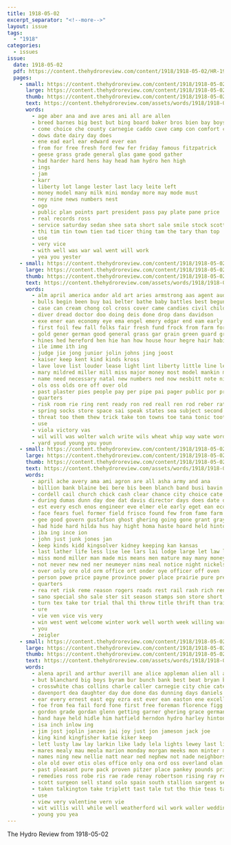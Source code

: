 ```yaml
---
title: 1918-05-02
excerpt_separator: "<!--more-->"
layout: issue
tags:
  - "1918"
categories:
  - issues
issue:
  date: 1918-05-02
  pdf: https://content.thehydroreview.com/content/1918/1918-05-02/HR-1918-05-02.pdf
  pages:
    - small: https://content.thehydroreview.com/content/1918/1918-05-02/small/HR-1918-05-02-01.jpg
      large: https://content.thehydroreview.com/content/1918/1918-05-02/large/HR-1918-05-02-01.jpg
      thumb: https://content.thehydroreview.com/content/1918/1918-05-02/thumbnails/HR-1918-05-02-01.jpg
      text: https://content.thehydroreview.com/assets/words/1918/1918-05-02/HR-1918-05-02-01.txt
      words:
        - age aber ana and ave ares ani all are allen
        - breed barnes big best but bing board baker bros bien bay boys bring both
        - come choice che county carnegie caddo cave camp con comfort common car cox cattle
        - dows date dairy day does
        - ene ead earl ear edward ever ean
        - from for free fresh ford few fer friday famous fitzpatrick
        - geese grass grade general glas game good gather
        - had harder hard hens hay head ham hydro hen high
        - ings
        - jam
        - karr
        - liberty lot lange lester last lacy leite left
        - money model many milk mini monday more may mode must
        - ney nine news numbers nest
        - ogo
        - public plan points part president pass pay plate pane price
        - real records ross
        - service saturday sedan shee sata short sale smile stock scott sales shanks sis ser sunday small see
        - thi tim tin town tien tad ticer thing tam the tary than top
        - use
        - very vice
        - with well was war wal went will work
        - yea you yester
    - small: https://content.thehydroreview.com/content/1918/1918-05-02/small/HR-1918-05-02-02.jpg
      large: https://content.thehydroreview.com/content/1918/1918-05-02/large/HR-1918-05-02-02.jpg
      thumb: https://content.thehydroreview.com/content/1918/1918-05-02/thumbnails/HR-1918-05-02-02.jpg
      text: https://content.thehydroreview.com/assets/words/1918/1918-05-02/HR-1918-05-02-02.txt
      words:
        - alm april america andor ald art aries armstrong aas agent aud ane axe ara army ang all and are aven american amen
        - bulls begin been buy bai belter bathe baby battles best begun bonds bright bal big buyer bales bertha blood but bing bale brand bureau board better beaver book bottom back box boots bis both beed
        - case can cream chong col cross cover came candies civil child cha car cousins comfort cotton choice county city cash canon come coa care close cattle che cher con corn cold coan crom council cam cant clash credit citizen cherry cool counts candy cal carry cowl
        - diver dread doctor doo doing deis done drop dans davidson
        - exe ener ean economy eye ema engel emery edgar end eam early every
        - first foil few fall folks fair fresh fund frock from farm for fees falling fail free
        - gold gener german good general grass gar grain green guard grown gish given george
        - hines hed hereford hen hie han how house hour hegre hair habit hoth has home hares harder her hay hydro
        - ile imme ith ing
        - judge jie jong junior jolin johns jing joost
        - kaiser keep kent kind kinds kross
        - lave love list louder lease light lint liberty little line lead lions lone longer london like lay look
        - mary mildred miller mill miss major money most model mankin men market mon much may mak more mankins made meal mark matter many mall must members milling
        - name need necessary natal new numbers ned now nesbitt note ning not nation
        - ols oss olds ore off over old
        - past plaster pies people pay per pipe pai pager public por price paper penny pure pleasure part pean pound pen
        - quarters
        - risk room rie ring rent ready ron red reall ren rod reber rates rat rhee route row
        - spring socks store space sai speak states sea subject second stands style sha sue sacks silver stops stamps sath sing sell school service salvage stock summer she schmidt sturdy stamp seed silk sale saw saly strong stout sill sian save strength sat schools surprise special star sudan stange season saturday sion sone see
        - threat too them thew trick take ton towns toe tana tonic tooth tor talk than terre tum tin tha toney tat tar then thea ted teas thrift tan tra tune terr tut tobe taken thing the
        - use
        - viola victory vas
        - wil will was wolter walch write wils wheat whip way wate word west wart wilson weak wind with world won win wisely wilt wenger work weight working wool wit words waste war worth wise willis weather want walls
        - yard youd young you youn
    - small: https://content.thehydroreview.com/content/1918/1918-05-02/small/HR-1918-05-02-03.jpg
      large: https://content.thehydroreview.com/content/1918/1918-05-02/large/HR-1918-05-02-03.jpg
      thumb: https://content.thehydroreview.com/content/1918/1918-05-02/thumbnails/HR-1918-05-02-03.jpg
      text: https://content.thehydroreview.com/assets/words/1918/1918-05-02/HR-1918-05-02-03.txt
      words:
        - april ache avery ama ami agron are all asha army and ana
        - billion bank blaine bei bere bis been blanch band busi bavin big better blader bird buy bright baby bakar brown best business brother but bet ben black buyers back bottle body boards bill bonds
        - cordell cail church chick cash clear chance city choice cate came cost con carry cury come call cole car cox can caddo cross cords corporal county cara coin claude company child carl ching camp
        - during dumas dunn day doe dat davis director days does date danio drill dimes death don draft daughter drag dial done due
        - est every esch enos engineer eve elmer ele early eget ean economy end
        - face fears fuel former field frisco found few from fame farm fam friday free fire for ford famous fear friends full fine flye fight failing folks france fone first frank fund fall
        - gee good govern gustafson ghost ghering going gone grant gray given goodrich gold goes gear grain
        - had hide hard hilda hus hay hight homa haste hoard held hinton hydro hey has haye him hoover hand huge holstein hope hen heard hes heads home hare her houston homes
        - iba ing ince ion
        - john just junk jones jan
        - keep kinds kidd kingsolver kidney keeping kan kansas
        - last lather life less lise lee lars lai lodge large let law loan land liberty ler low
        - miss mond miller man made mis means men mature may many money myrtle mighty med most million mater more might
        - not never new ned ner neumeyer nims neal notice night nickels nation now north
        - over only ore old orm office ort onder oye officer off oven
        - person powe price payne province power place prairie pure present park purchase past pry paper pop people pape pope part pear pay per pany pounds proud
        - quarters
        - rea ret risk reme reason rogers roads rest rail rash rich rent ready reasons russell road rhoads rank rosa rate ridenour red real
        - sano special sho sale ster sit season stamps son store short safe saturday ser sao sams see scott sam seed stam show seen sents surplus silver soldi sill service savin sue sas simple six sal such sumer standard samo size stay style sunday supply slow save stork states
        - turn tex take tor trial thal thi throw title thrift than train tonic thing tho the trust tar tas thrall them thie test travis too
        - ure
        - vie ven vice vis very
        - win west went welcome winter work well worth week willing wars wing way weeks wil was wheat will war with wat wheeler word wonders wish
        - you
        - zeigler
    - small: https://content.thehydroreview.com/content/1918/1918-05-02/small/HR-1918-05-02-04.jpg
      large: https://content.thehydroreview.com/content/1918/1918-05-02/large/HR-1918-05-02-04.jpg
      thumb: https://content.thehydroreview.com/content/1918/1918-05-02/thumbnails/HR-1918-05-02-04.jpg
      text: https://content.thehydroreview.com/assets/words/1918/1918-05-02/HR-1918-05-02-04.txt
      words:
        - alena april and arthur averill ane alice appleman alien all allen annie are able ale abe anda
        - but blanchard big boys byram bur bunch bank best beat bryan ban bil been brown better blue bone bradley bound body blacks bas barney barn black brilliant byron banks bride breeding bring bays beh bet bev bee brother
        - crosswhite chas collins charle caller carnegie city chie cater child car cheron carry care call company colt con carl cannon county cause colts cure
        - davenport dea daughter day due done das dunning days daniels dark dick dunham den dan dose dinner dollar dray dunnington
        - ear every ernest east egy ezra est ever ean easton ene excellent elsie
        - foe from fea fail ford fone first free foreman florence figg fulton fry flor fellows flag fer freely failing friday fellow farm frank for friends friend fame fox fay fil
        - gordon grade gordan glenn getting garner ghering grace german groom good gray gare grant going garrison gelling gilmore goodly
        - hand haye held hidle him hatfield herndon hydro harley hinton henry her half halls has home hal har head hearty harris hawkins hands hundred hone had harty high henke heir
        - isa inch inlow ing
        - jim jost joplin janzen jai joy just jon jameson jack joe
        - king kind kingfisher katie kiker keep
        - lett lusty law lay larkin like lady lela lights lewey last lion liss lena little lunsford living lent loft left lucy lou lane lucian lose large luella
        - mares mealy mau meola marion monday morgan meeks mon minter morris mar miles must mule main martin miss money mand mare marie mony mold may maud mills minnie miller mile mey mild mabel moy men made
        - names ning new nellie natt near ned nephew not nade neighbors nol night north navy
        - ole old over otis oles office only ona ord oss overland olan oli oom off owes
        - past pleasant pure pack proven pitzer place pankey pounds prim pac perfect per press people pin price peat peete plenty post present points
        - remedies ross robe ris rae rade renay robertson rising ray reece rusty roland radon rea run rich roy ridge res reena read rain ried renee rene ream russell rowland
        - scott surgeon sell stand solo spain south stallion sargent settle season seas sisson shantz sieg sunday sae sas silk show school sale strong sal sick sake she son stover suan stock scout sumer sewing swan simmons set stands steele see sil seven sand stuff standard shave style ser sat size swartzendruber seel sun sul state staples sunda seman stucky
        - taken talkington take triplett tast tale tut tho thie teas talk tar travis terry them thy ten taylor thing trip thompson tie trude tin tous tea the tait too tee tesla tor tom treat
        - use
        - view very valentine vern vie
        - wit willis will while well weatherford wil work waller wedding wish weeks wyatt weight white with world week win wife went wreath wee wight west was
        - young you yea
---
```


The Hydro Review from 1918-05-02

<!--more-->

